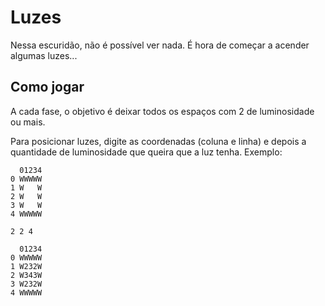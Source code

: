 # Luzes
Nessa escuridão, não é possível ver nada. É hora de começar a acender algumas luzes...

## Como jogar
A cada fase, o objetivo é deixar todos os espaços com 2 de luminosidade ou mais.

Para posicionar luzes, digite as coordenadas (coluna e linha) e depois a quantidade de luminosidade que queira que a luz tenha.
Exemplo:
```
  01234
0 WWWWW
1 W   W
2 W   W
3 W   W
4 WWWWW

2 2 4

  01234
0 WWWWW
1 W232W
2 W343W
3 W232W
4 WWWWW
```